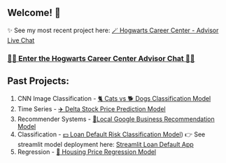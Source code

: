 ## Welcome! 🤗

✨ See my most recent project here: [🪄 Hogwarts Career Center - Advisor Live Chat](https://github.com/annahanslc/harry-potter-careers)

### [🔮🌟 Enter the Hogwarts Career Center Advisor Chat 🌟🔮](https://hogwarts-career-center-chat.streamlit.app/)

## Past Projects:
1) CNN Image Classification - [🐈 Cats vs 🐕 Dogs Classification Model](https://github.com/annahanslc/cnn-cats-v-dogs)
2) Time Series - [✈️ Delta Stock Price Prediction Model](https://github.com/annahanslc/project-time-series-stocks)
3) Recommender Systems - [📍Local Google Business Recommendation Model](https://github.com/annahanslc/project-recommendation-systems)
4) Classification - [💵 Loan Default Risk Classification Model](https://github.com/annahanslc/home-credit-default-risk-project))
     👉 See streamlit model deployment here: [Streamlit Loan Default App](https://home-credit-app-k9pvjtot7hvwlc8mbaebgh.streamlit.app/)
5) Regression - [🏡 Housing Price Regression Model](https://github.com/annahanslc/ames-housing-data)
